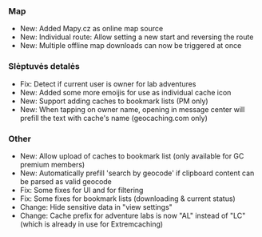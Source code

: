 ### Map
- New: Added Mapy.cz as online map source
- New: Individual route: Allow setting a new start and reversing the route
- New: Multiple offline map downloads can now be triggered at once

### Slėptuvės detalės
- Fix: Detect if current user is owner for lab adventures
- New: Added some more emoijis for use as individual cache icon
- New: Support adding caches to bookmark lists (PM only)
- New: When tapping on owner name, opening in message center will prefill the text with cache's name (geocaching.com only)

### Other
- New: Allow upload of caches to bookmark list (only available for GC premium members)
- New: Automatically prefill 'search by geocode' if clipboard content can be parsed as valid geocode
- Fix: Some fixes for UI and for filtering
- Fix: Some fixes for bookmark lists (downloading & current status)
- Change: Hide sensitive data in "view settings"
- Change: Cache prefix for adventure labs is now "AL" instead of "LC" (which is already in use for Extremcaching)
